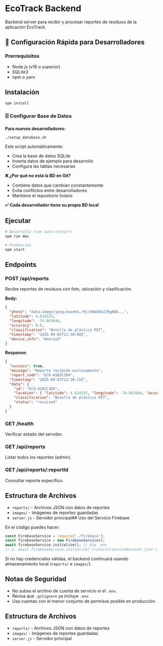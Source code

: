 # EcoTrack Backend

Backend server para recibir y procesar reportes de residuos de la aplicación EcoTrack.

## 🚀 Configuración Rápida para Desarrolladores

### Prerrequisitos
- Node.js (v16 o superior)  
- SQLite3
- npm o yarn

## Instalación

```bash
npm install
```

### 🗄️ Configurar Base de Datos

**Para nuevos desarrolladores:**
```bash
./setup_database.sh
```

Este script automáticamente:
- Crea la base de datos SQLite  
- Inserta datos de ejemplo para desarrollo
- Configura las tablas necesarias

**❌ ¿Por qué no está la BD en Git?**
- Contiene datos que cambian constantemente
- Evita conflictos entre desarrolladores  
- Mantiene el repositorio liviano

**✅ Cada desarrollador tiene su propia BD local**

## Ejecutar

```bash
# Desarrollo (con auto-restart)
npm run dev

# Producción
npm start
```

## Endpoints

### POST /api/reports
Recibe reportes de residuos con foto, ubicación y clasificación.

**Body:**
```json
{
  "photo": "data:image/jpeg;base64,/9j/4AAQSkZJRgABA...",
  "latitude": 4.624335,
  "longitude": -74.063644,
  "accuracy": 8.5,
  "classification": "Botella de plástico PET",
  "timestamp": "2025-09-03T12:30:00Z",
  "device_info": "Android"
}
```

**Response:**
```json
{
  "success": true,
  "message": "Reporte recibido exitosamente",
  "report_code": "ECO-A1B2C3D4",
  "timestamp": "2025-09-03T12:30:15Z",
  "data": {
    "id": "ECO-A1B2C3D4",
    "location": { "latitude": 4.624335, "longitude": -74.063644, "accuracy": 8.5 },
    "classification": "Botella de plástico PET",
    "status": "received"
  }
}
```

### GET /health
Verificar estado del servidor.

### GET /api/reports
Listar todos los reportes (admin).

### GET /api/reports/:reportId
Consultar reporte específico.

## Estructura de Archivos

- `reports/` - Archivos JSON con datos de reportes
- `images/` - Imágenes de reportes guardadas
- `server.js` - Servidor principal## Uso del Servicio Firebase

En el código puedes hacer:

```js
const FirebaseService = require('./firebase');
const firebaseService = new FirebaseService();
await firebaseService.initialize(); // Usa .env
// o: await firebaseService.initialize('/ruta/al/serviceAccount.json');
```

Si no hay credenciales válidas, el backend continuará usando almacenamiento local (`reports/` e `images/`).

## Notas de Seguridad

- No subas el archivo de cuenta de servicio ni el `.env`.
- Revisa que `.gitignore` ya incluye `.env`.
- Usa cuentas con el menor conjunto de permisos posible en producción.

## Estructura de Archivos

- `reports/` - Archivos JSON con datos de reportes
- `images/` - Imágenes de reportes guardadas
- `server.js` - Servidor principal